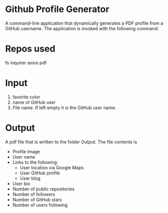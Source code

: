 # Github Profile Generator
A command-line application that dynamically generates a PDF profile from a GitHub username. The application is invoked with the following command:

# Repos used
fs 
inquirer 
axios
pdf

# Input
1. favorite color
2. name of GitHub user
3. File name. If left empty it is the GitHub user name.

# Output
A pdf file that is written to the folder Output.
The file contents is 
* Profile image
* User name
* Links to the following:
  * User location via Google Maps
  * User GitHub profile
  * User blog
* User bio
* Number of public repositories
* Number of followers
* Number of GitHub stars
* Number of users following

